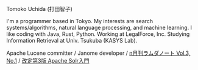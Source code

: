 Tomoko Uchida (打田智子)

I'm a programmer based in Tokyo. My interests are search systems/algorithms, natural language processing, and machine learning. I like coding with Java, Rust, Python. Working at LegalForce, Inc. Studying Information Retrieval at Univ. Tsukuba (KASYS Lab).

Apache Lucene committer / Janome developer / [n月刊ラムダノート Vol.3, No.1](https://www.lambdanote.com/collections/n/products/nmonthly-vol-3-no-1-2021) / [改定第3版 Apache Solr入門](https://gihyo.jp/book/2017/978-4-7741-8930-7) 

